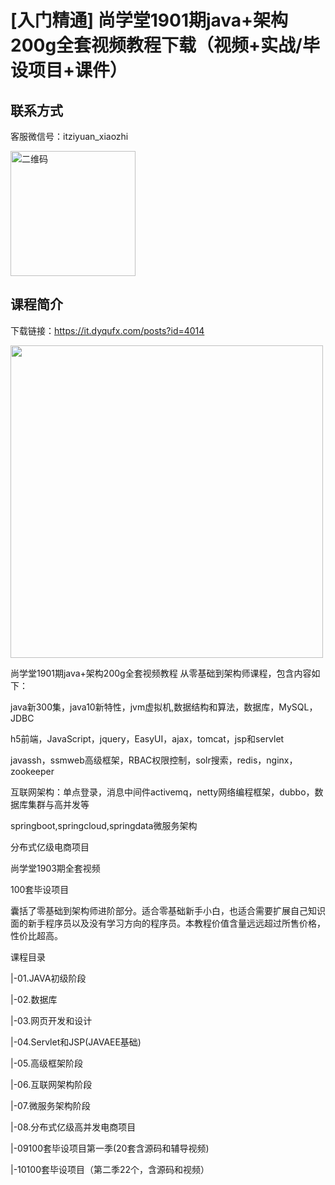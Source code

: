 # [入门精通] 尚学堂1901期java+架构200g全套视频教程下载（视频+实战/毕设项目+课件）

## 联系方式

客服微信号：itziyuan_xiaozhi

<img src="https://ziyuanyun.oss-cn-guangzhou.aliyuncs.com/common/20240614073449/666b82192834a.jpg" width="200" height="200" alt="二维码">

## 课程简介

下载链接：https://it.dyqufx.com/posts?id=4014

<img src="https://ziyuanyun.oss-cn-guangzhou.aliyuncs.com/yun/20240515185546/664494b28c6c2.jpg" width="500" alt="">

  尚学堂1901期java+架构200g全套视频教程 从零基础到架构师课程，包含内容如下：

 java新300集，java10新特性，jvm虚拟机,数据结构和算法，数据库，MySQL，JDBC

 h5前端，JavaScript，jquery，EasyUI，ajax，tomcat，jsp和servlet

 javassh，ssmweb高级框架，RBAC权限控制，solr搜索，redis，nginx，zookeeper

 互联网架构：单点登录，消息中间件activemq，netty网络编程框架，dubbo，数据库集群与高并发等

 springboot,springcloud,springdata微服务架构

 分布式亿级电商项目

 尚学堂1903期全套视频



 100套毕设项目

 囊括了零基础到架构师进阶部分。适合零基础新手小白，也适合需要扩展自己知识面的新手程序员以及没有学习方向的程序员。本教程价值含量远远超过所售价格，性价比超高。

 课程目录

 |-01.JAVA初级阶段

 |-02.数据库

 |-03.网页开发和设计

 |-04.Servlet和JSP(JAVAEE基础)

 |-05.高级框架阶段

 |-06.互联网架构阶段

 |-07.微服务架构阶段

 |-08.分布式亿级高并发电商项目

 |-09100套毕设项目第一季(20套含源码和辅导视频)

 |-10100套毕设项目（第二季22个，含源码和视频）

  